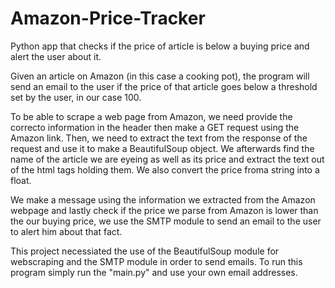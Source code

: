 # Amazon-Price-Tracker
Python app that checks if the price of article is below a buying price and alert the user about it.

Given an article on Amazon (in this case a cooking pot), the program will send an email to the user if the price of that article goes below a threshold
set by the user, in our case 100.

To be able to scrape a web page from Amazon, we need provide the correcto information in the header then make a GET request using the Amazon link. 
Then, we need to extract the text from the response of the request and use it to make a BeautifulSoup object. We afterwards find the name of the article we are
eyeing as well as its price and extract the text out of the html tags holding them. We also convert the price froma string into a float.

We make a message using the information we extracted from the Amazon webpage and lastly check if the price we parse from Amazon is lower than the our buying price,
we use the SMTP module to send an email to the user to alert him about that fact.

This project necessiated the use of the BeautifulSoup module for webscraping and the SMTP module in order to send emails.
To run this program simply run the "main.py" and use your own email addresses.

